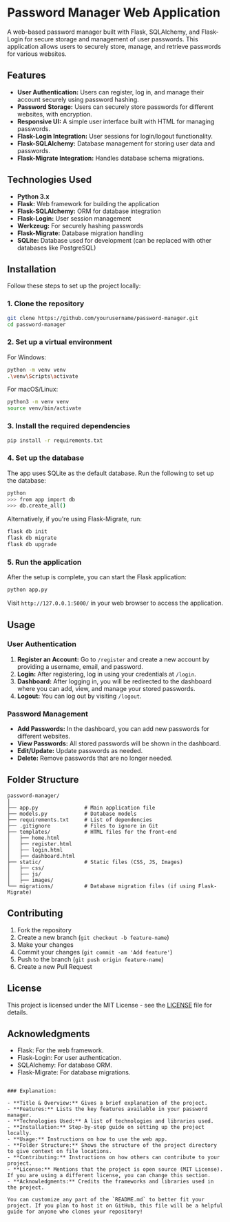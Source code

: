 
# Password Manager Web Application

A web-based password manager built with Flask, SQLAlchemy, and Flask-Login for secure storage and management of user passwords. This application allows users to securely store, manage, and retrieve passwords for various websites.

## Features

- **User Authentication:** Users can register, log in, and manage their account securely using password hashing.
- **Password Storage:** Users can securely store passwords for different websites, with encryption.
- **Responsive UI:** A simple user interface built with HTML for managing passwords.
- **Flask-Login Integration:** User sessions for login/logout functionality.
- **Flask-SQLAlchemy:** Database management for storing user data and passwords.
- **Flask-Migrate Integration:** Handles database schema migrations.

## Technologies Used

- **Python 3.x**
- **Flask:** Web framework for building the application
- **Flask-SQLAlchemy:** ORM for database integration
- **Flask-Login:** User session management
- **Werkzeug:** For securely hashing passwords
- **Flask-Migrate:** Database migration handling
- **SQLite:** Database used for development (can be replaced with other databases like PostgreSQL)

## Installation

Follow these steps to set up the project locally:

### 1. Clone the repository

```bash
git clone https://github.com/yourusername/password-manager.git
cd password-manager
```

### 2. Set up a virtual environment

For Windows:

```bash
python -m venv venv
.\venv\Scripts\activate
```

For macOS/Linux:

```bash
python3 -m venv venv
source venv/bin/activate
```

### 3. Install the required dependencies

```bash
pip install -r requirements.txt
```

### 4. Set up the database

The app uses SQLite as the default database. Run the following to set up the database:

```bash
python
>>> from app import db
>>> db.create_all()
```

Alternatively, if you're using Flask-Migrate, run:

```bash
flask db init
flask db migrate
flask db upgrade
```

### 5. Run the application

After the setup is complete, you can start the Flask application:

```bash
python app.py
```

Visit `http://127.0.0.1:5000/` in your web browser to access the application.

## Usage

### User Authentication

1. **Register an Account:** Go to `/register` and create a new account by providing a username, email, and password.
2. **Login:** After registering, log in using your credentials at `/login`.
3. **Dashboard:** After logging in, you will be redirected to the dashboard where you can add, view, and manage your stored passwords.
4. **Logout:** You can log out by visiting `/logout`.

### Password Management

- **Add Passwords:** In the dashboard, you can add new passwords for different websites.
- **View Passwords:** All stored passwords will be shown in the dashboard.
- **Edit/Update:** Update passwords as needed.
- **Delete:** Remove passwords that are no longer needed.

## Folder Structure

```
password-manager/
│
├── app.py               # Main application file
├── models.py            # Database models
├── requirements.txt     # List of dependencies
├── .gitignore           # Files to ignore in Git
├── templates/           # HTML files for the front-end
│   ├── home.html
│   ├── register.html
│   ├── login.html
│   ├── dashboard.html
├── static/              # Static files (CSS, JS, Images)
│   ├── css/
│   ├── js/
│   ├── images/
└── migrations/          # Database migration files (if using Flask-Migrate)
```

## Contributing

1. Fork the repository
2. Create a new branch (`git checkout -b feature-name`)
3. Make your changes
4. Commit your changes (`git commit -am 'Add feature'`)
5. Push to the branch (`git push origin feature-name`)
6. Create a new Pull Request

## License

This project is licensed under the MIT License - see the [LICENSE](LICENSE) file for details.

## Acknowledgments

- Flask: For the web framework.
- Flask-Login: For user authentication.
- SQLAlchemy: For database ORM.
- Flask-Migrate: For database migrations.
```

### Explanation:

- **Title & Overview:** Gives a brief explanation of the project.
- **Features:** Lists the key features available in your password manager.
- **Technologies Used:** A list of technologies and libraries used.
- **Installation:** Step-by-step guide on setting up the project locally.
- **Usage:** Instructions on how to use the web app.
- **Folder Structure:** Shows the structure of the project directory to give context on file locations.
- **Contributing:** Instructions on how others can contribute to your project.
- **License:** Mentions that the project is open source (MIT License). If you are using a different license, you can change this section.
- **Acknowledgments:** Credits the frameworks and libraries used in the project.

You can customize any part of the `README.md` to better fit your project. If you plan to host it on GitHub, this file will be a helpful guide for anyone who clones your repository!